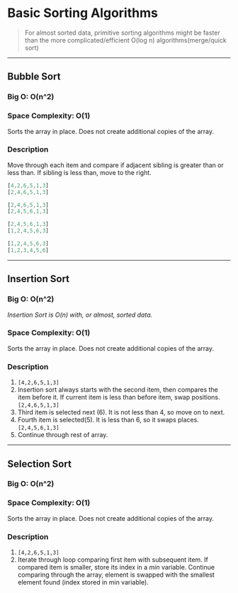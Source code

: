 # Basic Sorting Algorithms

> For almost sorted data, primitive sorting algorithms might be faster than the more complicated/efficient O(log n) algorithms(merge/quick sort)

---

## Bubble Sort

### Big O: O(n^2)

### Space Complexity: O(1)

Sorts the array in place. Does not create additional copies of the array.

### Description

Move through each item and compare if adjacent sibling is greater than or less than. If sibling is less than, move to the right.

<!-- prettier-ignore -->
```js
[4,2,6,5,1,3]
[2,4,6,5,1,3]

[2,4,6,5,1,3]
[2,4,5,6,1,3]

[2,4,5,6,1,3]
[1,2,4,5,6,3]

[1,2,4,5,6,3]
[1,2,3,4,5,6]
```

---

## Insertion Sort

### Big O: O(n^2)

_Insertion Sort is O(n) with, or almost, sorted data._

### Space Complexity: O(1)

Sorts the array in place. Does not create additional copies of the array.

### Description

1. `[4,2,6,5,1,3]`
1. Insertion sort always starts with the second item, then compares the item before it. If current item is less than before item, swap positions.
   `[2,4,6,5,1,3]`
1. Third item is selected next (6). It is not less than 4, so move on to next.
1. Fourth item is selected(5). It is less than 6, so it swaps places.
   `[2,4,5,6,1,3]`
1. Continue through rest of array.

---

## Selection Sort

### Big O: O(n^2)

### Space Complexity: O(1)

Sorts the array in place. Does not create additional copies of the array.

### Description

1. `[4,2,6,5,1,3]`
1. Iterate through loop comparing first item with subsequent item. If compared item is smaller, store its index in a _min_ variable. Continue comparing through the array, element is swapped with the smallest element found (index stored in min variable).
